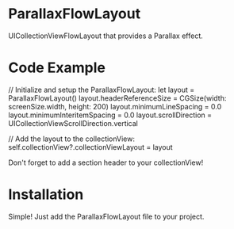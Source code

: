 # ParallaxFlowLayout
UICollectionViewFlowLayout that provides a Parallax effect.

# Code Example
// Initialize and setup the ParallaxFlowLayout:
let layout = ParallaxFlowLayout()
layout.headerReferenceSize = CGSize(width: screenSize.width, height: 200)
layout.minimumLineSpacing = 0.0
layout.minimumInteritemSpacing = 0.0
layout.scrollDirection = UICollectionViewScrollDirection.vertical

// Add the layout to the collectionView:
self.collectionView?.collectionViewLayout = layout

Don't forget to add a section header to your collectionView!

# Installation
Simple! Just add the ParallaxFlowLayout file to your project.
